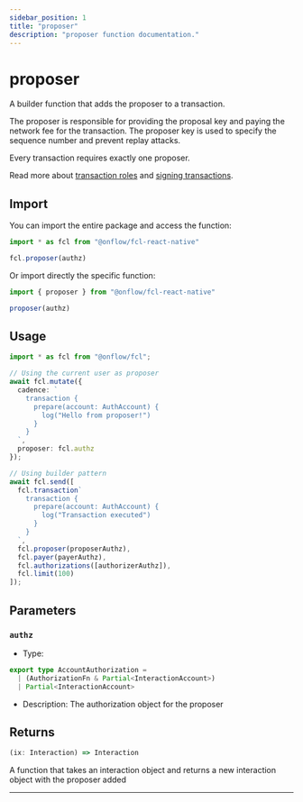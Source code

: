 ```yaml
---
sidebar_position: 1
title: "proposer"
description: "proposer function documentation."
---
```


<!-- THIS DOCUMENT IS AUTO-GENERATED FROM [onflow/fcl-react-native/../sdk/src/build/build-proposer.ts](https://github.com/onflow/fcl-js/tree/master/packages/fcl-react-native/../sdk/src/build/build-proposer.ts). DO NOT EDIT MANUALLY -->

# proposer

A builder function that adds the proposer to a transaction.

The proposer is responsible for providing the proposal key and paying the network fee for the transaction.
The proposer key is used to specify the sequence number and prevent replay attacks.

Every transaction requires exactly one proposer.

Read more about [transaction roles](https://docs.onflow.org/concepts/transaction-signing/#proposer) and [signing transactions](https://docs.onflow.org/concepts/accounts-and-keys/).

## Import

You can import the entire package and access the function:

```typescript
import * as fcl from "@onflow/fcl-react-native"

fcl.proposer(authz)
```

Or import directly the specific function:

```typescript
import { proposer } from "@onflow/fcl-react-native"

proposer(authz)
```

## Usage

```typescript
import * as fcl from "@onflow/fcl";

// Using the current user as proposer
await fcl.mutate({
  cadence: `
    transaction {
      prepare(account: AuthAccount) {
        log("Hello from proposer!")
      }
    }
  `,
  proposer: fcl.authz
});

// Using builder pattern
await fcl.send([
  fcl.transaction`
    transaction {
      prepare(account: AuthAccount) {
        log("Transaction executed")
      }
    }
  `,
  fcl.proposer(proposerAuthz),
  fcl.payer(payerAuthz),
  fcl.authorizations([authorizerAuthz]),
  fcl.limit(100)
]);
```

## Parameters

### `authz` 


- Type: 
```typescript
export type AccountAuthorization =
  | (AuthorizationFn & Partial<InteractionAccount>)
  | Partial<InteractionAccount>
```
- Description: The authorization object for the proposer


## Returns

```typescript
(ix: Interaction) => Interaction
```


A function that takes an interaction object and returns a new interaction object with the proposer added

---
